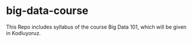 # big-data-course
This Repo includes syllabus of the course Big Data 101, which will be given in Kodluyoruz.
